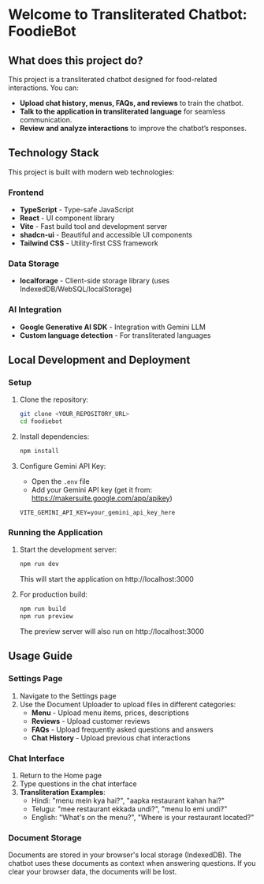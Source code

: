 # Welcome to Transliterated Chatbot: FoodieBot

## What does this project do?

This project is a transliterated chatbot designed for food-related interactions. You can:

- **Upload chat history, menus, FAQs, and reviews** to train the chatbot.
- **Talk to the application in transliterated language** for seamless communication.
- **Review and analyze interactions** to improve the chatbot’s responses.

## Technology Stack

This project is built with modern web technologies:

### Frontend
- **TypeScript** - Type-safe JavaScript
- **React** - UI component library
- **Vite** - Fast build tool and development server
- **shadcn-ui** - Beautiful and accessible UI components
- **Tailwind CSS** - Utility-first CSS framework

### Data Storage
- **localforage** - Client-side storage library (uses IndexedDB/WebSQL/localStorage)

### AI Integration
- **Google Generative AI SDK** - Integration with Gemini LLM
- **Custom language detection** - For transliterated languages

## Local Development and Deployment

### Setup

1. Clone the repository:
   ```sh
   git clone <YOUR_REPOSITORY_URL>
   cd foodiebot
   ```

2. Install dependencies:
   ```sh
   npm install
   ```

3. Configure Gemini API Key:
   - Open the `.env` file
   - Add your Gemini API key (get it from: https://makersuite.google.com/app/apikey)
   ```
   VITE_GEMINI_API_KEY=your_gemini_api_key_here
   ```

### Running the Application

1. Start the development server:
   ```sh
   npm run dev
   ```
   This will start the application on http://localhost:3000

2. For production build:
   ```sh
   npm run build
   npm run preview
   ```
   The preview server will also run on http://localhost:3000

## Usage Guide

### Settings Page

1. Navigate to the Settings page
2. Use the Document Uploader to upload files in different categories:
   - **Menu** - Upload menu items, prices, descriptions
   - **Reviews** - Upload customer reviews
   - **FAQs** - Upload frequently asked questions and answers
   - **Chat History** - Upload previous chat interactions

### Chat Interface

1. Return to the Home page
2. Type questions in the chat interface
3. **Transliteration Examples**:
   - Hindi: "menu mein kya hai?", "aapka restaurant kahan hai?"
   - Telugu: "mee restaurant ekkada undi?", "menu lo emi undi?"
   - English: "What's on the menu?", "Where is your restaurant located?"

### Document Storage

Documents are stored in your browser's local storage (IndexedDB). The chatbot uses these documents as context when answering questions. If you clear your browser data, the documents will be lost.
